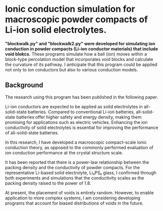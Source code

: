 # Ionic conduction simulation for macroscopic powder compacts of Li-ion solid electrolytes. 
**"blockwalk.py" and "blockwalk2.py" were developed for simulating ion conduction in powder compacts (Li-ion conductor materials) that include void blokcs.** These programs simulate how a ball (ion) moves within a block-type percolation model that incorporates void blocks and calculate the curvature of its pathway. I anticipate that this program could be applied not only to ion conductors but also to various conduction models.  

## Background
The research using this program has been published in the following paper.  


Li-ion conductors are expected to be applied as solid electrolytes in all-solid-state batteries. Compared to conventional Li-ion batteries, all-solid-state batteries offer higher safety and energy density, making them promising for applications such as electric vehicles. Enhancing the ion conductivity of solid electrolytes is essential for improving the performance of all-solid-state batteries. 

In this research, I have developed a macroscopic compact-scale ionic conduction theory, as opposed to the commonly performed evaluation of ion conduction performance at the crystal structure scale.  

It has been reported that there is a power-law relationship between the packing density and the conductivity of powder compacts. For the representative Li-based solid electrolyte, Li₃PS₄ glass, I confirmed through both experiments and simulations that the conductivity scales as the packing density raised to the power of 1.8.  

At present, the placement of voids is entirely random. However, to enable application to more complex systems, I am considering developing programs that account for biased distributions of voids in the future.  
